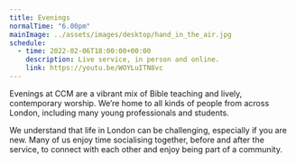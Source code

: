 ```yaml
---
title: Evenings
normalTime: "6.00pm"
mainImage: ../assets/images/desktop/hand_in_the_air.jpg
schedule:             
  - time: 2022-02-06T18:00:00+00:00
    description: Live service, in person and online.
    link: https://youtu.be/WOYLuITN8vc
---
```

Evenings at CCM are a vibrant mix of Bible teaching and lively, contemporary worship. We’re home to all kinds of people from across London, including many young professionals and students.

We understand that life in London can be challenging, especially if you are new. Many of us enjoy time socialising together, before and after the service, to connect with each other and enjoy being part of a community.
